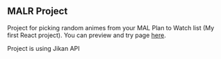 ## MALR Project

Project for picking random animes from your MAL Plan to Watch list (My first React project).
You can preview and try page [here](https://mal-random.netlify.app/).

Project is using Jikan API


